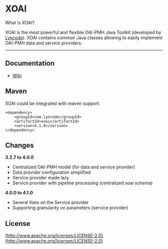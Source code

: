 # XOAI

What is XOAI?

XOAI is the most powerful and flexible OAI-PMH Java Toolkit (developed by [Lyncode](http://www.lyncode.com "Lyncode Web and Mobile development")). XOAI contains common Java classes allowing to easily 
implement OAI-PMH data and service providers.

- - - 

Documentation
-------------

- [Wiki](https://github.com/lyncode/xoai/wiki  "XOAI Wiki")

Maven
-----

XOAI could be integrated with maven support.

	<dependency>
	    <groupId>com.lyncode</groupId>
	    <artifactId>xoai</artifactId>
	    <version>4.1.0</version>
	</dependency>
	
Changes
-------

**3.2.7 to 4.0.0**

- Centralized OAI-PMH model (for data and service provider)
- Data provider configuration simplified
- Service provider made lazy
- Service provider with pipeline processing (centralized xoai schema)

**4.0.0 to 4.1.0**

- Several fixes on the Service provider
- Supporting granularity on parameters (service provider) 

License
-------         

[http://www.apache.org/licenses/LICENSE-2.0](http://www.apache.org/licenses/LICENSE-2.0)